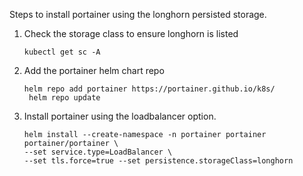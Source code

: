 Steps to install portainer using the longhorn persisted storage.

1) Check the storage class to ensure longhorn is listed
   
   `kubectl get sc -A`

2) Add the portainer helm chart repo
   
   ```
   helm repo add portainer https://portainer.github.io/k8s/
    helm repo update
    ```
3) Install portainer using the loadbalancer option.
   
    ```
    helm install --create-namespace -n portainer portainer portainer/portainer \
    --set service.type=LoadBalancer \
    --set tls.force=true --set persistence.storageClass=longhorn
    ```